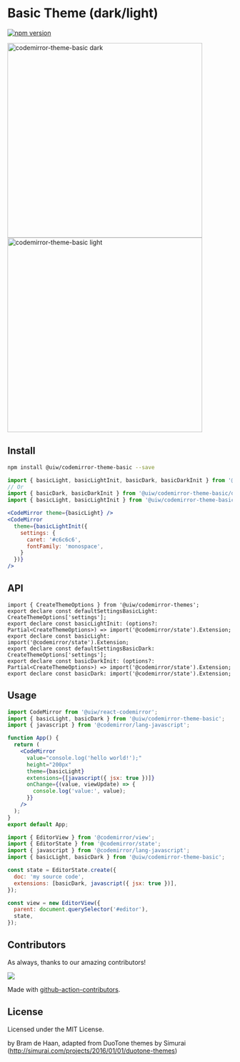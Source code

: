 <!--rehype:ignore:start-->

# Basic Theme (dark/light)

<!--rehype:ignore:end-->

[![npm version](https://img.shields.io/npm/v/@uiw/codemirror-theme-basic.svg)](https://www.npmjs.com/package/@uiw/codemirror-theme-basic)

<a href="https://uiwjs.github.io/react-codemirror/#/theme/data/basic/dark">
  <img width="436" alt="codemirror-theme-basic dark" src="https://github.com/uiwjs/react-codemirror/assets/1680273/977c1271-eca1-4f61-ad90-3a89f4ea4871">
</a>

<a href="https://uiwjs.github.io/react-codemirror/#/theme/data/basic/light">
  <img width="436" alt="codemirror-theme-basic light" src="https://github.com/uiwjs/react-codemirror/assets/1680273/e5b43612-5190-4d5b-ab7a-0f5d369ad7e4">
</a>

## Install

```bash
npm install @uiw/codemirror-theme-basic --save
```

```jsx
import { basicLight, basicLightInit, basicDark, basicDarkInit } from '@uiw/codemirror-theme-basic';
// Or
import { basicDark, basicDarkInit } from '@uiw/codemirror-theme-basic/dark';
import { basicLight, basicLightInit } from '@uiw/codemirror-theme-basic/light';

<CodeMirror theme={basicLight} />
<CodeMirror
  theme={basicLightInit({
    settings: {
      caret: '#c6c6c6',
      fontFamily: 'monospace',
    }
  })}
/>
```

## API

```tsx
import { CreateThemeOptions } from '@uiw/codemirror-themes';
export declare const defaultSettingsBasicLight: CreateThemeOptions['settings'];
export declare const basicLightInit: (options?: Partial<CreateThemeOptions>) => import('@codemirror/state').Extension;
export declare const basicLight: import('@codemirror/state').Extension;
export declare const defaultSettingsBasicDark: CreateThemeOptions['settings'];
export declare const basicDarkInit: (options?: Partial<CreateThemeOptions>) => import('@codemirror/state').Extension;
export declare const basicDark: import('@codemirror/state').Extension;
```

## Usage

```jsx
import CodeMirror from '@uiw/react-codemirror';
import { basicLight, basicDark } from '@uiw/codemirror-theme-basic';
import { javascript } from '@codemirror/lang-javascript';

function App() {
  return (
    <CodeMirror
      value="console.log('hello world!');"
      height="200px"
      theme={basicLight}
      extensions={[javascript({ jsx: true })]}
      onChange={(value, viewUpdate) => {
        console.log('value:', value);
      }}
    />
  );
}
export default App;
```

```js
import { EditorView } from '@codemirror/view';
import { EditorState } from '@codemirror/state';
import { javascript } from '@codemirror/lang-javascript';
import { basicLight, basicDark } from '@uiw/codemirror-theme-basic';

const state = EditorState.create({
  doc: 'my source code',
  extensions: [basicDark, javascript({ jsx: true })],
});

const view = new EditorView({
  parent: document.querySelector('#editor'),
  state,
});
```

## Contributors

As always, thanks to our amazing contributors!

<a href="https://github.com/uiwjs/react-codemirror/graphs/contributors">
  <img src="https://uiwjs.github.io/react-codemirror/CONTRIBUTORS.svg" />
</a>

Made with [github-action-contributors](https://github.com/jaywcjlove/github-action-contributors).

## License

Licensed under the MIT License.

by Bram de Haan, adapted from DuoTone themes by Simurai (http://simurai.com/projects/2016/01/01/duotone-themes)
